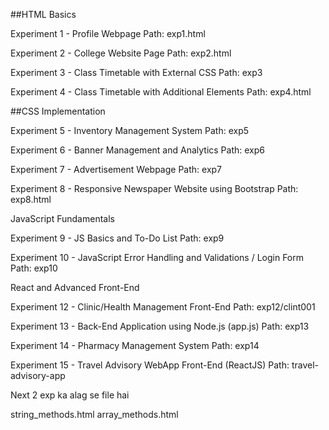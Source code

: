 

##HTML Basics

Experiment 1 - Profile Webpage
Path: exp1.html

Experiment 2 - College Website Page
Path: exp2.html

Experiment 3 - Class Timetable with External CSS
Path: exp3

Experiment 4 - Class Timetable with Additional Elements
Path: exp4.html

##CSS Implementation

Experiment 5 - Inventory Management System
Path: exp5

Experiment 6 - Banner Management and Analytics
Path: exp6

Experiment 7 - Advertisement Webpage
Path: exp7

Experiment 8 - Responsive Newspaper Website using Bootstrap
Path: exp8.html


JavaScript Fundamentals 

Experiment 9 - JS Basics and To-Do List
Path: exp9

Experiment 10 - JavaScript Error Handling and Validations  / Login Form
Path: exp10

React and Advanced Front-End

Experiment 12 - Clinic/Health Management Front-End
Path: exp12/clint001

Experiment 13 - Back-End Application using Node.js (app.js) 
Path: exp13

Experiment 14 - Pharmacy Management System
Path: exp14

Experiment 15 - Travel Advisory WebApp Front-End (ReactJS) 
Path: travel-advisory-app


Next 2 exp ka alag se file hai 

string_methods.html 
array_methods.html 











